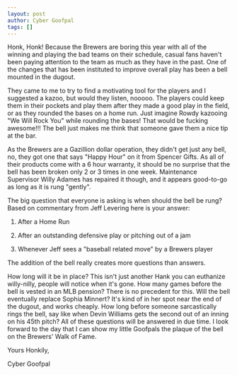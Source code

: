 ```yaml
---
layout: post
author: Cyber Goofpal
tags: []
---
```


Honk, Honk! Because the Brewers are boring this year with all of the winning and playing the bad teams on their schedule, casual fans haven't been paying attention to the team as much as they have in the past. One of the changes that has been instituted to improve overall play has been a bell mounted in the dugout.

They came to me to try to find a motivating tool for the players and I suggested a kazoo, but would they listen, nooooo. The players could keep them in their pockets and play them after they made a good play in the field, or as they rounded the bases on a home run. Just imagine Rowdy kazooing "We Will Rock You" while rounding the bases! That would be fucking awesome!!! The bell just makes me think that someone gave them a nice tip at the bar.

As the Brewers are a Gazillion dollar operation, they didn't get just any bell, no, they got one that says "Happy Hour" on it from Spencer Gifts. As all of their products come with a 6 hour warranty, it should be no surprise that the bell has been broken only 2 or 3 times in one week. Maintenance Supervisor Willy Adames has repaired it though, and it appears good-to-go as long as it is rung "gently".

The big question that everyone is asking is when should the bell be rung? Based on commentary from Jeff Levering here is your answer:

1. After a Home Run

2. After an outstanding defensive play or pitching out of a jam

3. Whenever Jeff sees a "baseball related move" by a Brewers player

The addition of the bell really creates more questions than answers.

How long will it be in place? This isn't just another Hank you can euthanize willy-nilly, people will notice when it's gone.
How many games before the bell is vested in an MLB pension? There is no precedent for this.
Will the bell eventually replace Sophia Minnert? It's kind of in her spot near the end of the dugout, and works cheaply.
How long before someone sarcastically rings the bell, say like when Devin Williams gets the second out of an inning on his 45th pitch?
All of these questions will be answered in due time. I look forward to the day that I can show my little Goofpals the plaque of the bell on the Brewers' Walk of Fame.

Yours Honkily,

Cyber Goofpal